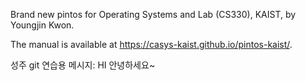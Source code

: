 Brand new pintos for Operating Systems and Lab (CS330), KAIST, by Youngjin Kwon.

The manual is available at https://casys-kaist.github.io/pintos-kaist/.


성주 git 연습용 메시지:
    HI 안녕하세요~